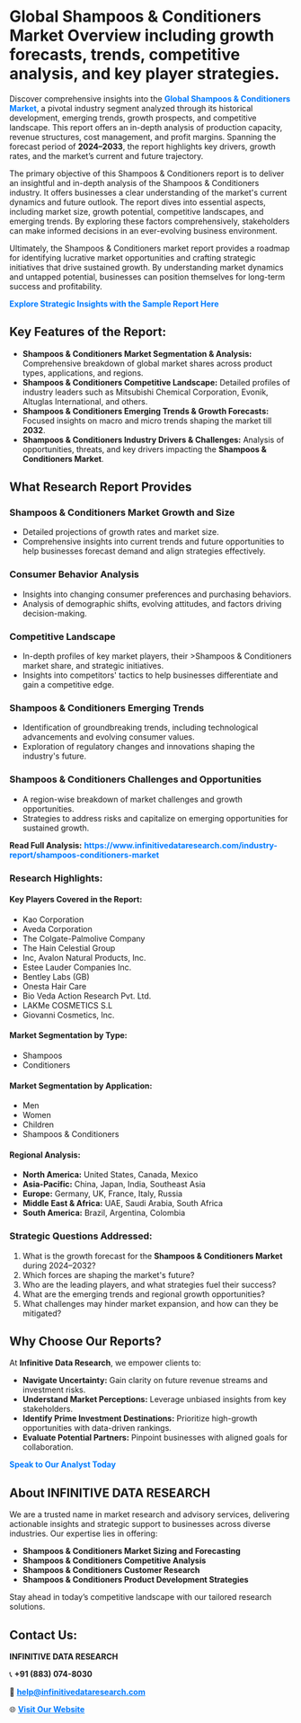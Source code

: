 <h1>Global Shampoos & Conditioners Market Overview including growth forecasts, trends, competitive analysis, and key player strategies.</h1>
<p>
Discover comprehensive insights into the 
<a href="https://www.infinitivedataresearch.com/industry-report/shampoos-conditioners-market" rel="dofollow" style="color: #007BFF; text-decoration: none;"><strong>Global Shampoos & Conditioners Market</strong></a>, a pivotal industry segment analyzed through its historical development, emerging trends, growth prospects, and competitive landscape. This report offers an in-depth analysis of production capacity, revenue structures, cost management, and profit margins. Spanning the forecast period of <strong>2024–2033</strong>, the report highlights key drivers, growth rates, and the market’s current and future trajectory.
</p>
<p>
The primary objective of this Shampoos & Conditioners report is to deliver an insightful and in-depth analysis of the Shampoos & Conditioners industry. It offers businesses a clear understanding of the market's current dynamics and future outlook. The report dives into essential aspects, including market size, growth potential, competitive landscapes, and emerging trends. By exploring these factors comprehensively, stakeholders can make informed decisions in an ever-evolving business environment.
</p>
<p>
Ultimately, the Shampoos & Conditioners market report provides a roadmap for identifying lucrative market opportunities and crafting strategic initiatives that drive sustained growth. By understanding market dynamics and untapped potential, businesses can position themselves for long-term success and profitability.
</p>
<p>
<a href="https://www.infinitivedataresearch.com/request-sample/reportId=111012" style="color: #007BFF; text-decoration: none;"><strong>Explore Strategic Insights with the Sample Report Here</strong></a>
</p>

<h2>Key Features of the Report:</h2>
<ul>
<li><strong>Shampoos & Conditioners Market Segmentation & Analysis:</strong> Comprehensive breakdown of global market shares across product types, applications, and regions.</li>
<li><strong>Shampoos & Conditioners Competitive Landscape:</strong> Detailed profiles of industry leaders such as Mitsubishi Chemical Corporation, Evonik, Altuglas International, and others.</li>
<li><strong>Shampoos & Conditioners Emerging Trends & Growth Forecasts:</strong> Focused insights on macro and micro trends shaping the market till <strong>2032</strong>.</li>
<li><strong>Shampoos & Conditioners Industry Drivers & Challenges:</strong> Analysis of opportunities, threats, and key drivers impacting the <strong>Shampoos & Conditioners Market</strong>.</li>
</ul>

<h2>What Research Report Provides</h2>
<h3>Shampoos & Conditioners Market Growth and Size</h3>
<ul>
<li>Detailed projections of growth rates and market size.</li>
<li>Comprehensive insights into current trends and future opportunities to help businesses forecast demand and align strategies effectively.</li>
</ul>

<h3>Consumer Behavior Analysis</h3>
<ul>
<li>Insights into changing consumer preferences and purchasing behaviors.</li>
<li>Analysis of demographic shifts, evolving attitudes, and factors driving decision-making.</li>
</ul>

<h3>Competitive Landscape</h3>
<ul>
<li>In-depth profiles of key market players, their >Shampoos & Conditioners market share, and strategic initiatives.</li>
<li>Insights into competitors' tactics to help businesses differentiate and gain a competitive edge.</li>
</ul>

<h3>Shampoos & Conditioners Emerging Trends</h3>
<ul>
<li>Identification of groundbreaking trends, including technological advancements and evolving consumer values.</li>
<li>Exploration of regulatory changes and innovations shaping the industry's future.</li>
</ul>

<h3>Shampoos & Conditioners Challenges and Opportunities</h3>
<ul>
<li>A region-wise breakdown of market challenges and growth opportunities.</li>
<li>Strategies to address risks and capitalize on emerging opportunities for sustained growth.</li>
</ul>
<p><strong>Read Full Analysis:</strong> <a href="https://www.infinitivedataresearch.com/industry-report/shampoos-conditioners-market" rel="dofollow" style="color: #007BFF; text-decoration: none;"><strong>https://www.infinitivedataresearch.com/industry-report/shampoos-conditioners-market</strong></a></p>
<h3>Research Highlights:</h3>
<h4>Key Players Covered in the Report:</h4>
<ul><li>Kao Corporation</li><li>Aveda Corporation</li><li>The Colgate-Palmolive Company</li><li>The Hain Celestial Group</li><li>Inc, Avalon Natural Products, Inc.</li><li>Estee Lauder Companies Inc.</li><li>Bentley Labs (GB)</li><li>Onesta Hair Care</li><li>Bio Veda Action Research Pvt. Ltd.</li><li>LAKMe COSMETICS S.L</li><li>Giovanni Cosmetics, Inc.</li></ul>
<h4>Market Segmentation by Type:</h4>
<ul><li>Shampoos</li><li>Conditioners</li></ul>
<h4>Market Segmentation by Application:</h4>
<ul><li>Men</li><li>Women</li><li>Children</li><li>Shampoos &amp; Conditioners</li></ul>

<h4>Regional Analysis:</h4>
<ul>
<li><strong>North America:</strong> United States, Canada, Mexico</li>
<li><strong>Asia-Pacific:</strong> China, Japan, India, Southeast Asia</li>
<li><strong>Europe:</strong> Germany, UK, France, Italy, Russia</li>
<li><strong>Middle East & Africa:</strong> UAE, Saudi Arabia, South Africa</li>
<li><strong>South America:</strong> Brazil, Argentina, Colombia</li>
</ul>

<h3>Strategic Questions Addressed:</h3>
<ol>
<li>What is the growth forecast for the <strong>Shampoos & Conditioners Market</strong> during 2024–2032?</li>
<li>Which forces are shaping the market's future?</li>
<li>Who are the leading players, and what strategies fuel their success?</li>
<li>What are the emerging trends and regional growth opportunities?</li>
<li>What challenges may hinder market expansion, and how can they be mitigated?</li>
</ol>

<h2>Why Choose Our Reports?</h2>
<p>At <strong>Infinitive Data Research</strong>, we empower clients to:</p>
<ul>
<li><strong>Navigate Uncertainty:</strong> Gain clarity on future revenue streams and investment risks.</li>
<li><strong>Understand Market Perceptions:</strong> Leverage unbiased insights from key stakeholders.</li>
<li><strong>Identify Prime Investment Destinations:</strong> Prioritize high-growth opportunities with data-driven rankings.</li>
<li><strong>Evaluate Potential Partners:</strong> Pinpoint businesses with aligned goals for collaboration.</li>
</ul>
<p><a href="https://www.infinitivedataresearch.com/industry-report/shampoos-conditioners-market" rel="dofollow" style="color: #007BFF; text-decoration: none;"><strong>Speak to Our Analyst Today</strong></a></p>

<h2>About INFINITIVE DATA RESEARCH</h2>
<p>We are a trusted name in market research and advisory services, delivering actionable insights and strategic support to businesses across diverse industries. Our expertise lies in offering:</p>
<ul>
<li><strong>Shampoos & Conditioners Market Sizing and Forecasting</strong></li>
<li><strong>Shampoos & Conditioners Competitive Analysis</strong></li>
<li><strong>Shampoos & Conditioners Customer Research</strong></li>
<li><strong>Shampoos & Conditioners Product Development Strategies</strong></li>
</ul>
<p>Stay ahead in today’s competitive landscape with our tailored research solutions.</p>

<h2>Contact Us:</h2>
<p><strong>INFINITIVE DATA RESEARCH</strong></p>
<p>📞 <strong>+91 (883) 074-8030</strong></p>
<p>📧 <strong><a href="mailto:help@infinitivedataresearch.com" style="color: #007BFF;">help@infinitivedataresearch.com</a></strong></p>
<p>🌐 <strong><a href="https://www.infinitivedataresearch.com" rel="dofollow" style="color: #007BFF;">Visit Our Website</a></strong></p>